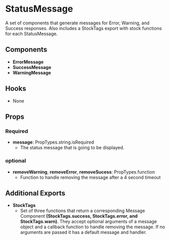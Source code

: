 # StatusMessage

A set of components that generate messages for Error, Warning, and Success responses. Also includes a StockTags export with stock functions for each StatusMessage.

## Components
* **ErrorMessage**
* **SuccessMessage**
* **WarningMessage**

## Hooks

* None

## Props

### Required
* **message**: PropTypes.string.isRequired
    * The status message that is going to be displayed.

### optional
*  **removeWarning**, **removeError**, **removeSucess**: PropTypes.function
    * Function to handle removing the message after a 4 second timeout 

## Additional Exports

* **StockTags**
    * Set of three functions that return a corresponding Message Component **(StockTags.success, StockTags.error, and StockTags.warn)**. They accept optional arguments of a message object and a callback function to handle removing the message. If no arguments are passed it has a default message and handler.